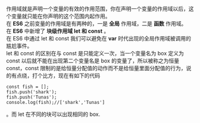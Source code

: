 作用域就是声明一个变量的有效的作用范围，你在声明一个变量的作用域以后，这个变量就只能在你声明的这个范围内起作用。   
在 **ES6** 之前变量的作用域是有两种的，一是 **全局** 作用域，二是 **函数** 作用域。     
在 **ES6** 中新增了 **块级作用域 let 和 const** 。     
在 ES6 中通过 let 和 const 我们可以避免在 **var** 时代出现的全局作用域被调用的尴尬事件。    
let 和 const 的区别在与 const 是只能定义一次，当一个变量名为 box 定义为 const 以后就不能在出现第二个变量名是 box 的变量了，所以被称之为恒量 const，const 限制的是给恒量分配值的动作而不是给恒量里面分配值的行为，说的有点绕，打个比方，现在有如下的代码    
   
    const fish = [];     
	fish.push('shark');
	fish.push('Tunas');    
	console.log(fish);//['shark','Tunas']  

。而 let 在不同的块可以出现相同的 box.
 